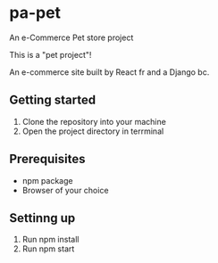 # pa-pet

An e-Commerce Pet store project

This is a "pet project"!

An e-commerce site built by React fr and a Django bc.

## Getting started

1. Clone the repository into your machine
2. Open the project directory in terrminal

## Prerequisites

- npm package
- Browser of your choice

## Settinng up

1. Run npm install
2. Run npm start

